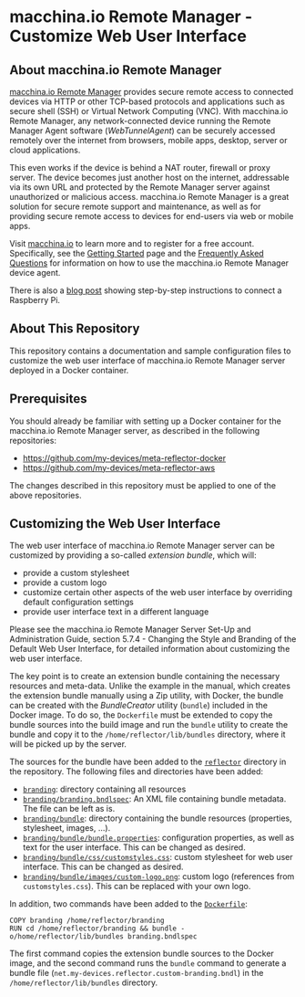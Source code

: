 # macchina.io Remote Manager - Customize Web User Interface

## About macchina.io Remote Manager

[macchina.io Remote Manager](https://macchina.io) provides secure remote access to connected devices
via HTTP or other TCP-based protocols and applications such as secure shell (SSH) or
Virtual Network Computing (VNC). With macchina.io Remote Manager, any network-connected device
running the Remote Manager Agent software (*WebTunnelAgent*)
can be securely accessed remotely over the internet from browsers, mobile apps, desktop,
server or cloud applications.

This even works if the device is behind a NAT router, firewall or proxy server.
The device becomes just another host on the internet, addressable via its own URL and
protected by the Remote Manager server against unauthorized or malicious access.
macchina.io Remote Manager is a great solution for secure remote support and maintenance,
as well as for providing secure remote access to devices for end-users via web or
mobile apps.

Visit [macchina.io](https://macchina.io/remote.html) to learn more and to register for a free account.
Specifically, see the [Getting Started](https://macchina.io/remote_signup.html) page and the
[Frequently Asked Questions](https://macchina.io/remote_faq.html) for
information on how to use the macchina.io Remote Manager device agent.

There is also a [blog post](https://macchina.io/blog/?p=257) showing step-by-step instructions to connect a Raspberry Pi.


## About This Repository

This repository contains a documentation and sample configuration files to customize
the web user interface of macchina.io Remote Manager server deployed in a Docker
container.


## Prerequisites

You should already be familiar with setting up a Docker container for the macchina.io
Remote Manager server, as described in the following repositories:

  - https://github.com/my-devices/meta-reflector-docker
  - https://github.com/my-devices/meta-reflector-aws
  
The changes described in this repository must be applied to one
of the above repositories.

## Customizing the Web User Interface

The web user interface of macchina.io Remote Manager server can be customized
by providing a so-called *extension bundle*, which will:

  - provide a custom stylesheet
  - provide a custom logo
  - customize certain other aspects of the web user interface by
    overriding default configuration settings
  - provide user interface text in a different language

Please see the macchina.io Remote Manager Server Set-Up and Administration Guide,
section 5.7.4 - Changing the Style and Branding of the Default Web User Interface,
for detailed information about customizing the web user interface.

The key point is to create an extension bundle containing the necessary resources
and meta-data. Unlike the example in the manual, which creates the extension bundle
manually using a Zip utility, with Docker, the bundle can be created with the
*BundleCreator* utility (`bundle`) included in the Docker image. To do so, the
`Dockerfile` must be extended to copy the bundle sources into the build image
and run the `bundle` utility to create the bundle and copy it to the
`/home/reflector/lib/bundles` directory, where it will be picked up by
the server.

The sources for the bundle have been added to the [`reflector`](reflector) directory
in the repository. The following files and directories have been added:

  - [`branding`](reflector/branding): directory containing all resources
  - [`branding/branding.bndlspec`](reflector/branding/branding.bndlspec): An XML file
    containing bundle metadata. The file can be left as is.
  - [`branding/bundle`](reflector/branding/bundle): directory containing the
    bundle resources (properties, stylesheet, images, ...).
  - [`branding/bundle/bundle.properties`](reflector/branding/bundle/bundle.properties):
    configuration properties, as well as text for the user interface. This can be
    changed as desired.
  - [`branding/bundle/css/customstyles.css`](reflector/branding/bundle/css/customstyles.css):
    custom stylesheet for web user interface. This can be changed as desired.
  - [`branding/bundle/images/custom-logo.png`](reflector/branding/bundle/images/custom-logo.png):
    custom logo (references from `customstyles.css`). This can be replaced with your
    own logo.

In addition, two commands have been added to the [`Dockerfile`](reflector/Dockerfile):

```
COPY branding /home/reflector/branding
RUN cd /home/reflector/branding && bundle -o/home/reflector/lib/bundles branding.bndlspec
```

The first command copies the extension bundle sources to the Docker image, and the
second command runs the `bundle` command to generate a bundle file 
(`net.my-devices.reflector.custom-branding.bndl`) in the `/home/reflector/lib/bundles`
directory.
